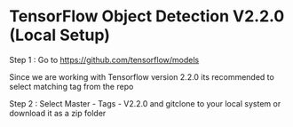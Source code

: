 # TensorFlow Object Detection V2.2.0 (Local Setup)

Step 1 : Go to https://github.com/tensorflow/models

Since we are working with Tensorflow version 2.2.0 its recommended to select matching tag from the repo

Step 2 : Select Master - Tags - V2.2.0 and gitclone to your local system or download it as a zip folder

